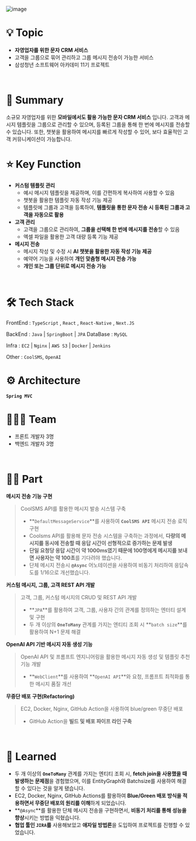 ![image](https://github.com/user-attachments/assets/ee42c684-3407-4b63-9c0c-6a56a3f71395)


# 💡 Topic

- **자영업자를 위한 문자 CRM 서비스**
- 고객을 그룹으로 묶어 관리하고 그룹 메시지 전송이 가능한 서비스
- 삼성청년 소프트웨어 아카데미 11기 프로젝트
<br/>

# 📝 Summary

소규모 자영업자를 위한 **모바일에서도 활용 가능한 문자 CRM 서비스** 입니다. 고객과 메시지 템플릿을 그룹으로 관리할 수 있으며, 등록된 그룹을 통해 한 번에 메시지를 전송할 수 있습니다. 또한, 챗봇을 활용하여 메시지를 빠르게 작성할 수 있어, 보다 효율적인 고객 커뮤니케이션이 가능합니다.
<br/>

# ⭐️ Key Function

- **커스텀 템플릿 관리**
    - 예시 메시지 템플릿을 제공하며, 이를 간편하게 복사하여 사용할 수 있음
    - 챗봇을 활용한 템플릿 자동 작성 기능 제공
    - 템플릿에 그룹과 고객을 등록하여, **템플릿을 통한 문자 전송 시 등록된 그룹과 고객을 자동으로 활용**
- **고객 관리**
    - 고객을 그룹으로 관리하여, **그룹을 선택해 한 번에 메시지를 전송**할 수 있음
    - 엑셀 파일을 활용한 고객 대량 등록 기능 제공
- **메시지 전송**
    - 메시지 작성 및 수정 시 **AI 챗봇을 활용한 자동 작성 기능 제공**
    - 예약어 기능을 사용하여 **개인 맞춤형 메시지 전송 가능**
    - **개인 또는 그룹 단위로 메시지 전송 가능**
<br/>

# 🛠 Tech Stack

FrontEnd : `TypeScript` , `React` , `React-Native` , `Next.JS`

BackEnd : `Java` | `SpringBoot` | `JPA`
DataBase : `MySQL`

Infra : `EC2` | `Nginx` | `AWS S3` | `Docker` | `Jenkins`

Other : `CoolSMS`, `OpenAI`
<br/>

# ⚙️ Architecture

**`Spring MVC`**
<br/>

# 🧑🏻‍💻 Team

- 프론트 개발자 3명
- 백엔드 개발자 3명
<br/>

# 🤚🏻 Part

**메시지 전송 기능 구현**

> CoolSMS API를 활용한 메시지 발송 시스템 구축
> 
> - **`DefaultMessageService`**를 사용하여 **`CoolSMS API`** 메시지 전송 로직 구현
> - Coolsms API를 활용해 문자 전송 시스템을 구축하는 과정에서, **다량의 메시지를 동시에 전송할 때 응답 시간이 선형적으로 증가하는 문제 발생**
> - **단일 요청당 응답 시간이 약 1000ms였기 때문에 100명에게 메시지를 보내면 사용자는 약 100초**를 기다려야 했습니다.
> - 단체 메시지 전송시 **`@Async`** 어노테이션을 사용하여 비동기 처리하여 응답속도를 1/16으로 개선했습니다.

**커스텀 메시지, 그룹, 고객 REST API 개발**

> 고객, 그룹, 커스텀 메시지의 CRUD 및 REST API 개발
> 
> - **`JPA`**를 활용하여 고객, 그룹, 사용자 간의 관계를 정의하는 엔터티 설계 및 구현
> - 두 개 이상의 **`OneToMany`** 관계를 가지는 엔티티 조회 시 **`batch size`**를 활용하여 N+1 문제 해결

**OpenAI API 기반 메시지 자동 생성 기능**

> OpenAI API 및 프롬프트 엔지니어링을 활용한 메시지 자동 생성 및 템플릿 추천 기능 개발
> 
> - **`WebClient`**를 사용하여 **`OpenAI API`**와 요청, 프롬프트 최적화를 통한 메시지 품질 개선

**무중단 배포 구현(Refactoring)**

> EC2, Docker, Nginx, GitHub Action을 사용하여 blue/green 무중단 배포
> 
> - GitHub Action을 **빌드 및 배포 파이프 라인 구축**
<br/>

# 🤔 Learned

- 두 개 이상의 **`OneToMany`** 관계를 가지는 엔티티 조회 시, **fetch join을 사용했을 때 발생하는 문제점**을 경험했으며, 이를 EntityGraph와 Batchsize를 사용하여 해결 할 수 있다는 것을 알게 됐습니다.
- EC2, Docker, Nginx, GitHub Actions를 활용하여 **Blue/Green 배포 방식을 적용하면서 무중단 배포의 원리를 이해**하게 되었습니다.
- **`@Async`**를 활용한 단체 메시지 전송을 구현하면서, **비동기 처리를 통해 성능을 향상**시키는 방법을 익혔습니다.
- **협업 툴인 `JIRA`를** 사용해보았고 **애자일 방법론**을 도입하여 프로젝트를 진행할 수 있었습니다.
